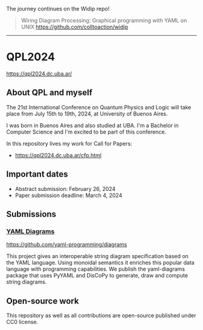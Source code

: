 The journey continues on the Widip repo!

> Wiring Diagram Processing:
> Graphical programming with YAML on UNIX
> https://github.com/colltoaction/widip

---

# QPL2024
https://qpl2024.dc.uba.ar/

## About QPL and myself

The 21st International Conference on Quantum Physics and Logic will take place from July 15th to 19th, 2024, at University of Buenos Aires.

I was born in Buenos Aires and also studied at UBA. I'm a Bachelor in Computer Science and I'm excited to be part of this conference.

In this repository lives my work for Call for Papers:
* https://qpl2024.dc.uba.ar/cfp.html

## Important dates

* Abstract submission: February 26, 2024
* Paper submission deadline: March 4, 2024

## Submissions
### [YAML Diagrams](./YAML%20Diagrams)
https://github.com/yaml-programming/diagrams

This project gives an interoperable string diagram specification based on the YAML language. Using monoidal semantics it enriches this popular data language with programming capabilities. We publish the yaml-diagrams package that uses PyYAML and DisCoPy to generate, draw and compute string diagrams.

## Open-source work

This repository as well as all contributions are open-source published under CC0 license.
